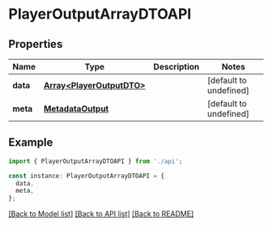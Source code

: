 # PlayerOutputArrayDTOAPI

## Properties

| Name     | Type                                                   | Description | Notes                  |
| -------- | ------------------------------------------------------ | ----------- | ---------------------- |
| **data** | [**Array&lt;PlayerOutputDTO&gt;**](PlayerOutputDTO.md) |             | [default to undefined] |
| **meta** | [**MetadataOutput**](MetadataOutput.md)                |             | [default to undefined] |

## Example

```typescript
import { PlayerOutputArrayDTOAPI } from './api';

const instance: PlayerOutputArrayDTOAPI = {
  data,
  meta,
};
```

[[Back to Model list]](../README.md#documentation-for-models) [[Back to API list]](../README.md#documentation-for-api-endpoints) [[Back to README]](../README.md)
